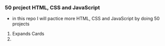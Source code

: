 ### 50 prcject HTML, CSS and JavaScript
- in this repo I will pactice more HTML, CSS and JavaScript by doing 50 projects
1. Expands Cards
2. 